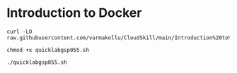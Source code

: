 # Introduction to Docker


```
curl -LO raw.githubusercontent.com/varmakollu/CloudSkill/main/Introduction%20to%20Docker/quicklabgsp055.sh

chmod +x quicklabgsp055.sh

./quicklabgsp055.sh

```
